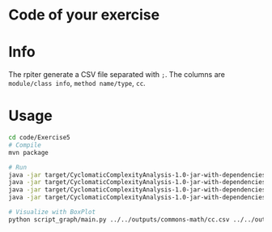 # Code of your exercise

# Info 

The rpiter generate a CSV file separated with `;`. The columns are `module/class info`, `method name/type`, `cc`. 

# Usage

```sh
cd code/Exercise5
# Compile
mvn package

# Run 
java -jar target/CyclomaticComplexityAnalysis-1.0-jar-with-dependencies.jar ../../projects_codebase/commons-cli/src > ../../outputs/commons-cli/cc.csv
java -jar target/CyclomaticComplexityAnalysis-1.0-jar-with-dependencies.jar ../../projects_codebase/commons-collections/src > ../../outputs/commons-collections/cc.csv
java -jar target/CyclomaticComplexityAnalysis-1.0-jar-with-dependencies.jar ../../projects_codebase/commons-lang/src > ../../outputs/commons-lang/cc.csv
java -jar target/CyclomaticComplexityAnalysis-1.0-jar-with-dependencies.jar ../../projects_codebase/commons-math/src > ../../outputs/commons-math/cc.csv

# Visualize with BoxPlot
python script_graph/main.py ../../outputs/commons-math/cc.csv ../../outputs/commons-lang/cc.csv ../../outputs/commons-collections/cc.csv ../../outputs/commons-cli/cc.csv
```